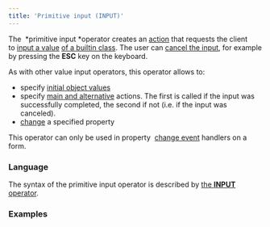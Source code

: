 ```yaml
---
title: 'Primitive input (INPUT)'
---
```


The  *primitive input *operator creates an [action](Actions.md) that requests the client to [input a value](Value_input.md) [of a builtin class](Built-in_classes.md). The user can [cancel the input](Value-input_35520941.html#Valueinput-result), for example by pressing the **ESC** key on the keyboard.

As with other value input operators, this operator allows to:

-   specify [initial object values](Value-input_35520941.html#Valueinput-initial)
-   specify [main and alternative](Value-input_35520941.html#Valueinput-result) actions. The first is called if the input was successfully completed, the second if not (i.e. if the input was canceled).
-   [change](Value-input_35520941.html#Valueinput-initial) a specified property

This operator can only be used in property  [change event](Form-events_5636111.html#Formevents-property) handlers on a form.

### Language

The syntax of the primitive input operator is described by [the **INPUT** operator](INPUT_operator.md).

### Examples

